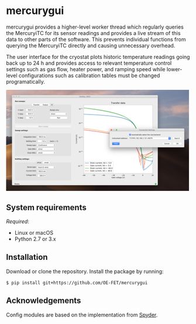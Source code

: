 # mercurygui
mercurygui provides a higher-level worker thread which regularly queries the MercuryiTC for its sensor readings and provides a live stream of this data to other parts of the software. This prevents individual functions from querying the MercuryiTC directly and causing unnecessary overhead.

The user interface for the cryostat plots historic temperature readings going back up to 24 h and provides access to relevant temperature control settings such as gas flow, heater power, and ramping speed while lower-level configurations such as calibration tables must be changed programatically.


<img src="https://raw.githubusercontent.com/OE-FET/keithleygui/master/screenshots/KeithleyGUI.png" alt="Screenshot of the user interface" width="500"/>

## System requirements
*Required*:

- Linux or macOS
- Python 2.7 or 3.x

## Installation
Download or clone the repository. Install the package by running:
```console
$ pip install git+https://github.com/OE-FET/mercurygui
```

## Acknowledgements
Config modules are based on the implementation from [Spyder](https://github.com/spyder-ide).
